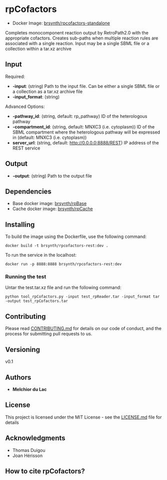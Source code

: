 # rpCofactors

* Docker Image: [brsynth/rpcofactors-standalone](https://hub.docker.com/r/brsynth/rpcofactors-standalone)

Completes monocomponent reaction output by RetroPath2.0 with the appropriate cofactors. Creates sub-paths when multiple reaction rules are associated with a single reaction. Input may be a single SBML file or a collection within a tar.xz archive

## Input

Required:
* **-input**: (string) Path to the input file. Can be either a single SBML file or a collection as a tar.xz archive file
* **-input_format**: (string) 

Advanced Options:
* **-pathway_id**: (string, default: rp_pathway) ID of the heterologous pathway
* **-compartment_id**: (string, default: MNXC3 (i.e. cytoplasm)) ID of the SBML compartment where the heterologous pathway will be expressed in (default: MNXC3 (i.e. cytoplasm))
* **server_url**: (string, default: http://0.0.0.0:8888/REST) IP address of the REST service

## Output

* **-output**: (string) Path to the output file

## Dependencies

* Base docker image: [brsynth/rpBase](https://hub.docker.com/r/brsynth/rpbase)
* Cache docker image: [brsynth/rpCache](https://hub.docker.com/r/brsynth/rpcache)

## Installing

To build the image using the Dockerfile, use the following command:

```
docker build -t brsynth/rpcofactors-rest:dev .
```

To run the service in the localhost:

```
docker run -p 8888:8888 brsynth/rpcofactors-rest:dev
```

### Running the test

Untar the test.tar.xz file and run the following command:

```
python tool_rpCofactors.py -input test_rpReader.tar -input_format tar -output test_rpCofactors.tar
```

## Contributing

Please read [CONTRIBUTING.md](https://gist.github.com/PurpleBooth/b24679402957c63ec426) for details on our code of conduct, and the process for submitting pull requests to us.

## Versioning

v0.1

## Authors

* **Melchior du Lac**

## License

This project is licensed under the MIT License - see the [LICENSE.md](LICENSE.md) file for details

## Acknowledgments

* Thomas Duigou
* Joan Hérisson

## How to cite rpCofactors?
